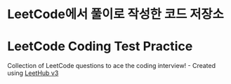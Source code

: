 # LeetCode에서 풀이로 작성한 코드 저장소
# LeetCode Coding Test Practice
Collection of LeetCode questions to ace the coding interview! - Created using [LeetHub v3](https://github.com/raphaelheinz/LeetHub-3.0)

